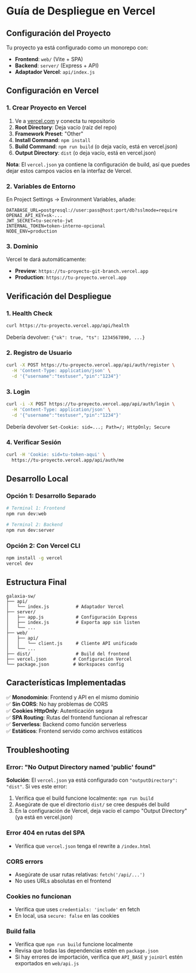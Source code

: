 # Guía de Despliegue en Vercel

## Configuración del Proyecto

Tu proyecto ya está configurado como un monorepo con:
- **Frontend**: `web/` (Vite + SPA)
- **Backend**: `server/` (Express + API)
- **Adaptador Vercel**: `api/index.js`

## Configuración en Vercel

### 1. Crear Proyecto en Vercel

1. Ve a [vercel.com](https://vercel.com) y conecta tu repositorio
2. **Root Directory**: Deja vacío (raíz del repo)
3. **Framework Preset**: "Other"
4. **Install Command**: `npm install`
5. **Build Command**: `npm run build` (o deja vacío, está en vercel.json)
6. **Output Directory**: `dist` (o deja vacío, está en vercel.json)

**Nota**: El `vercel.json` ya contiene la configuración de build, así que puedes dejar estos campos vacíos en la interfaz de Vercel.

### 2. Variables de Entorno

En Project Settings → Environment Variables, añade:

```
DATABASE_URL=postgresql://user:pass@host:port/db?sslmode=require
OPENAI_API_KEY=sk-...
JWT_SECRET=tu-secreto-jwt
INTERNAL_TOKEN=token-interno-opcional
NODE_ENV=production
```

### 3. Dominio

Vercel te dará automáticamente:
- **Preview**: `https://tu-proyecto-git-branch.vercel.app`
- **Production**: `https://tu-proyecto.vercel.app`

## Verificación del Despliegue

### 1. Health Check
```bash
curl https://tu-proyecto.vercel.app/api/health
```
Debería devolver: `{"ok": true, "ts": 1234567890, ...}`

### 2. Registro de Usuario
```bash
curl -X POST https://tu-proyecto.vercel.app/api/auth/register \
  -H 'Content-Type: application/json' \
  -d '{"username":"testuser","pin":"1234"}'
```

### 3. Login
```bash
curl -i -X POST https://tu-proyecto.vercel.app/api/auth/login \
  -H 'Content-Type: application/json' \
  -d '{"username":"testuser","pin":"1234"}'
```

Debería devolver `Set-Cookie: sid=...; Path=/; HttpOnly; Secure`

### 4. Verificar Sesión
```bash
curl -H 'Cookie: sid=tu-token-aqui' \
  https://tu-proyecto.vercel.app/api/auth/me
```

## Desarrollo Local

### Opción 1: Desarrollo Separado
```bash
# Terminal 1: Frontend
npm run dev:web

# Terminal 2: Backend
npm run dev:server
```

### Opción 2: Con Vercel CLI
```bash
npm install -g vercel
vercel dev
```

## Estructura Final

```
galaxia-sw/
├── api/
│   └── index.js          # Adaptador Vercel
├── server/
│   ├── app.js            # Configuración Express
│   ├── index.js          # Exporta app sin listen
│   └── ...
├── web/
│   ├── api/
│   │   └── client.js     # Cliente API unificado
│   └── ...
├── dist/                 # Build del frontend
├── vercel.json          # Configuración Vercel
└── package.json         # Workspaces config
```

## Características Implementadas

✅ **Monodominio**: Frontend y API en el mismo dominio  
✅ **Sin CORS**: No hay problemas de CORS  
✅ **Cookies HttpOnly**: Autenticación segura  
✅ **SPA Routing**: Rutas del frontend funcionan al refrescar  
✅ **Serverless**: Backend como función serverless  
✅ **Estáticos**: Frontend servido como archivos estáticos  

## Troubleshooting

### Error: "No Output Directory named 'public' found"
**Solución**: El `vercel.json` ya está configurado con `"outputDirectory": "dist"`. Si ves este error:
1. Verifica que el build funcione localmente: `npm run build`
2. Asegúrate de que el directorio `dist/` se cree después del build
3. En la configuración de Vercel, deja vacío el campo "Output Directory" (ya está en vercel.json)

### Error 404 en rutas del SPA
- Verifica que `vercel.json` tenga el rewrite a `/index.html`

### CORS errors
- Asegúrate de usar rutas relativas: `fetch('/api/...')`
- No uses URLs absolutas en el frontend

### Cookies no funcionan
- Verifica que uses `credentials: 'include'` en fetch
- En local, usa `secure: false` en las cookies

### Build falla
- Verifica que `npm run build` funcione localmente
- Revisa que todas las dependencias estén en `package.json`
- Si hay errores de importación, verifica que `API_BASE` y `joinUrl` estén exportados en `web/api.js`
